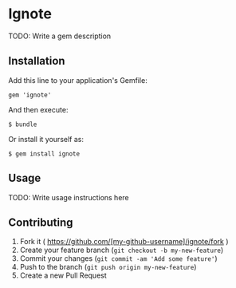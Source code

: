 # Ignote

TODO: Write a gem description

## Installation

Add this line to your application's Gemfile:

    gem 'ignote'

And then execute:

    $ bundle

Or install it yourself as:

    $ gem install ignote

## Usage

TODO: Write usage instructions here

## Contributing

1. Fork it ( https://github.com/[my-github-username]/ignote/fork )
2. Create your feature branch (`git checkout -b my-new-feature`)
3. Commit your changes (`git commit -am 'Add some feature'`)
4. Push to the branch (`git push origin my-new-feature`)
5. Create a new Pull Request
